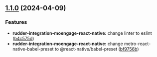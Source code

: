 ## [1.1.0](https://github.com/rudderlabs/rudder-sdk-react-native/compare/rudder-integration-moengage-react-native@1.0.9...rudder-integration-moengage-react-native@1.1.0) (2024-04-09)

### Features

- **rudder-integration-moengage-react-native:** change linter to eslint ([b4c575d](https://github.com/rudderlabs/rudder-sdk-react-native/commit/b4c575d657291bcca5b69722d725c0c25197bcab))
- **rudder-integration-moengage-react-native:** change metro-react-native-babel-preset to @react-native/babel-preset ([bf9756b](https://github.com/rudderlabs/rudder-sdk-react-native/commit/bf9756b28bec726a8eebd50afc4747bb375e4061))
